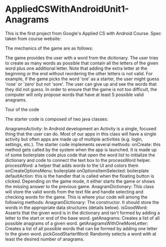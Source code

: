 # AppliedCSWithAndroidUnit1-Anagrams

This is the first project from Google's Applied CS with Android Course. Spec taken from course website:


The mechanics of the game are as follows:

The game provides the user with a word from the dictionary.
The user tries to create as many words as possible that contain all the letters of the given word plus one additional letter. Note that adding the extra letter at the beginning or the end without reordering the other letters is not valid. For example, if the game picks the word 'ore' as a starter, the user might guess 'rose' or 'zero' but not 'sore'.
The user can give up and see the words that they did not guess.
In order to ensure that the game is not too difficult, the computer will only propose words that have at least 5 possible valid anagrams.

Tour of the code

The starter code is composed of two java classes:

AnagramsActivity: In Android development an Activity is a single, focused thing that the user can do. Most of our apps in this class will have a single activity but often apps are made up of multiple activities (e.g. login, settings, etc.). The starter code implements several methods:
onCreate: this method gets called by the system when the app is launched. It is made up of some boilerplate code plus code that open the word list to initialize the dictionary and code to connect the text box to the processWord helper.
processWord: a helper that adds words to the UI and colors them
onCreateOptionsMenu: boilerplate
onOptionsItemSelected: boilerplate
defaultAction: this is the handler that is called when the floating button is clicked. Depending on the game mode, it either starts the game or shows the missing answer to the previous game.
AnagramDictionary: This class will store the valid words from the text file and handle selecting and checking words for the game. This is where your code will among the following methods:
AnagramDictionary: The constructor. It should store the words in the appropriate data structures (details below).
isGoodWord: Asserts that the given word is in the dictionary and isn't formed by adding a letter to the start or end of the base word.
getAnagrams: Creates a list of all possible anagrams of a given word.
getAnagramsWithOneMoreLetter: Creates a list of all possible words that can be formed by adding one letter to the given word.
pickGoodStarterWord: Randomly selects a word with at least the desired number of anagrams.
